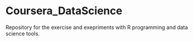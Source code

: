 Coursera_DataScience
====================

Repository for the exercise and exepriments with R programming and data science tools.
